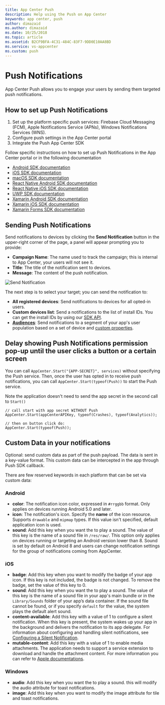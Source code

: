 ```yaml
---
title: App Center Push
description: Help using the Push on App Center
keywords: app center, push
author: dimazaid
ms.author: dimazaid
ms.date: 10/25/2018
ms.topic: article
ms.assetid: B2CF9BFA-4C31-484C-83F7-9DD0E10AA8BD
ms.service: vs-appcenter
ms.custom: push
---
```


# Push Notifications

App Center Push allows you to engage your users by sending them targeted push notifications.

## How to set up Push Notifications

1. Set up the platform specific push services: Firebase Cloud Messaging (FCM), Apple Notifications Service (APNs), Windows Notifications Services (WNS).
2. Configure push settings in the App Center portal
3. Integrate the Push App Center SDK

Follow specific instructions on how to set up Push Notifications in the App Center portal or in the following documentation

- [Android SDK documentation](~/sdk/push/android.md)
- [iOS SDK documentation](~/sdk/push/ios.md)
- [macOS SDK documentation](~/sdk/push/macos.md)
- [React Native Android SDK documentation](~/sdk/push/react-native-android.md)
- [React Native iOS SDK documentation](~/sdk/push/react-native-ios.md)
- [UWP SDK documentation](~/sdk/push/uwp.md)
- [Xamarin Android SDK documentation](~/sdk/push/xamarin-android.md)
- [Xamarin iOS SDK documentation](~/sdk/push/xamarin-ios.md)
- [Xamarin Forms SDK documentation](~/sdk/push/xamarin-forms.md)

## Sending Push Notifications

Send notifications to devices by clicking the **Send Notification** button in the upper-right corner of the page, a panel will appear prompting you to provide:

- **Campaign Name**: The name used to track the campaign; this is internal to App Center, your users will not see it.
- **Title**: The title of the notification sent to devices.
- **Message**: The content of the push notification.

![Send Notification](~/push/images/send-notification.png "Campaign Name and Message fields are required to send a notification")

The next step is to select your target; you can send the notification to:

- **All registered devices**: Send notifications to devices for all opted-in users.
- **Custom devices list**: Send a notifications to the list of install IDs. You can get the install IDs by using our [SDK API](~/sdk/other-apis/android.md).
- **[Audiences](~/push/audiences.md)**: Send notifications to a segment of your app's user population based on a set of device and [custom properties](~/sdk/other-apis/ios.md).

## Delay showing Push Notifications permission pop-up until the user clicks a button or a certain screen

You can call `AppCenter.Start("{APP-SECRET}", services)` without specifying the Push service. Then, once the user has opted in to receive push notifications, you can call `AppCenter.Start(typeof(Push))` to start the Push service.

Note the application doesn't need to send the app secret in the second call to `Start()`

```
// call start with app secret WITHOUT Push
AppCenter.Start(appCenterAPIKey, typeof(Crashes), typeof(Analytics));

// then on button click do:
AppCenter.Start(typeof(Push));
```

## Custom Data in your notifications

Optional: send custom data as part of the push payload. The data is sent in a key-value format. This custom data can be intercepted in the app through Push SDK callback.

There are few reserved keywords in each platform that can be set via custom data:

### Android

- **color**: The notification icon color, expressed in `#rrggbb` format. Only applies on devices running Android 5.0 and later.
- **icon**: The notification's icon. Specify the **name** of the icon resource. Supports `drawable` and `mipmap` types. If this value isn't specified, default application icon is used.
- **sound**: Add this key when you want the to play a sound. The value of this key is the name of a sound file in   `/res/raw/`. This option only applies on devices running or targeting an Android version lower than 8. Sound is set by default on Android 8 and users can change notification settings for the group of notifications coming from AppCenter.

### iOS

- **badge**: Add this key when you want to modify the badge of your app icon. If this key is not included, the badge is not changed. To remove the badge, set the value of this key to 0.
- **sound**: Add this key when you want the to play a sound. The value of this key is the name of a sound file in your app's main bundle or in the `Library/Sounds` folder of your app’s data container. If the sound file cannot be found, or if you specify `default` for the value, the system plays the default alert sound.
- **content-available**: Add this key with a value of 1 to configure a silent notification. When this key is present, the system wakes up your app in the background and delivers the notification to its app delegate. For information about configuring and handling silent notifications, see [Configuring a Silent Notification](https://developer.apple.com/library/content/documentation/NetworkingInternet/Conceptual/RemoteNotificationsPG/CreatingtheNotificationPayload.html#//apple_ref/doc/uid/TP40008194-CH10-SW8).
- **mutable-content**: Add this key with a value of 1 to enable media attachments. The application needs to support a service extension to download and handle the attachment content. For more information you can refer to [Apple documentations](https://developer.apple.com/library/content/documentation/NetworkingInternet/Conceptual/RemoteNotificationsPG/ModifyingNotifications.html).

### Windows

- **audio**: Add this key when you want the to play a sound. this will modify the audio attribute for toast notifications.
- **image**: Add this key when you want to modify the image attribute for tile and toast notifications.
